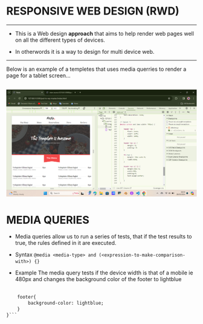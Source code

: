 # RESPONSIVE WEB DESIGN (RWD)
-----

* This is a Web design __approach__ that aims to help render web pages well on all the different types of devices.

- In otherwords it is a way to design for multi device web.

--------------------------------------
Below is an example of a templetes that uses media querries to render a page for a tablet screen...

![temp](images/temp.png)
----------------------------------------

# MEDIA QUERIES

- Media queries allow us to run a series of tests, that if the test results to true, the rules defined in it are executed.

* Syntax
``` @media <media-type> and (<expression-to-make-comparison-with>) {} ```

* Example
The media query tests if the device width is that of a mobile ie 480px and changes the background color of the footer to lightblue

```@media screen and (max-width: 480px) {

    footer{
        background-color: lightblue;
    }
}```

